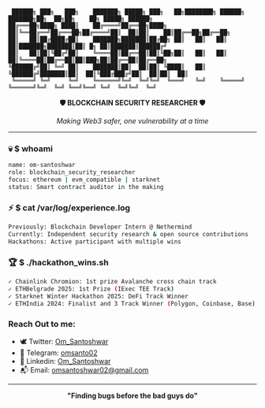 # 
```
 ██████╗ ███╗   ███╗    ███████╗ █████╗ ███╗   ██╗████████╗ ██████╗ ███████╗██╗  ██╗██╗    ██╗ █████╗ ██████╗ 
██╔═══██╗████╗ ████║    ██╔════╝██╔══██╗████╗  ██║╚══██╔══╝██╔═══██╗██╔════╝██║  ██║██║    ██║██╔══██╗██╔══██╗
██║   ██║██╔████╔██║    ███████╗███████║██╔██╗ ██║   ██║   ██║   ██║███████╗███████║██║ █╗ ██║███████║██████╔╝
██║   ██║██║╚██╔╝██║    ╚════██║██╔══██║██║╚██╗██║   ██║   ██║   ██║╚════██║██╔══██║██║███╗██║██╔══██║██╔══██╗
╚██████╔╝██║ ╚═╝ ██║    ███████║██║  ██║██║ ╚████║   ██║   ╚██████╔╝███████║██║  ██║╚███╔███╔╝██║  ██║██║  ██║
 ╚═════╝ ╚═╝     ╚═╝    ╚══════╝╚═╝  ╚═╝╚═╝  ╚═══╝   ╚═╝    ╚═════╝ ╚══════╝╚═╝  ╚═╝ ╚══╝╚══╝ ╚═╝  ╚═╝╚═╝  ╚═╝
```

<div align="center">

**🛡️ BLOCKCHAIN SECURITY RESEARCHER 🛡️**

*Making Web3 safer, one vulnerability at a time*

</div>

---

### 💀 $ whoami
```bash
name: om-santoshwar
role: blockchain_security_researcher  
focus: ethereum | evm_compatible | starknet
status: Smart contract auditor in the making
```

### ⚡ $ cat /var/log/experience.log
```bash
Previously: Blockchain Developer Intern @ Nethermind
Currently: Independent security research & open source contributions
Hackathons: Active participant with multiple wins
```

### 🏆 $ ./hackathon_wins.sh
```bash
✓ Chainlink Chromion: 1st prize Avalanche cross chain track
✓ ETHBelgrade 2025: 1st Prize (IExec TEE Track)
✓ Starknet Winter Hackathon 2025: DeFi Track Winner
✓ ETHIndia 2024: Finalist and 3 Track Winner (Polygon, Coinbase, Base)  
```

### Reach Out to me:
- 🕊️ Twitter: [Om_Santoshwar](https://x.com/Om_Santoshwar)
- 📩 Telegram: [omsanto02](https://t.me/omsanto02)
- 💼 Linkedin: [Om_Santoshwar](https://www.linkedin.com/in/om-santoshwar-0964a1227/)
- 📬 Email: [omsantoshwar02@gmail.com](mailto:omsantoshwar02@gmail.com)

---

<div align="center">

**"Finding bugs before the bad guys do"**

</div>

